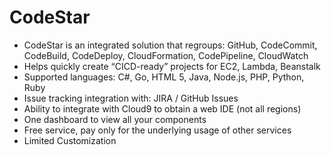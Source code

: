 # CodeStar
- CodeStar is an integrated solution that regroups: GitHub, CodeCommit, CodeBuild, CodeDeploy, CloudFormation, CodePipeline, CloudWatch
- Helps quickly create “CICD-ready” projects for EC2, Lambda, Beanstalk
- Supported languages: C#, Go, HTML 5, Java, Node.js, PHP, Python, Ruby
- Issue tracking integration with: JIRA / GitHub Issues
- Ability to integrate with Cloud9 to obtain a web IDE (not all regions)
- One dashboard to view all your components
- Free service, pay only for the underlying usage of other services
- Limited Customization
